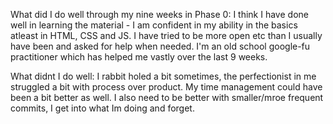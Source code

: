 What did I do well through my nine weeks in Phase 0:
I think I have done well in learning the material - I am confident in my ability in the basics atleast in HTML, CSS and JS.  I have tried to be more open etc than I usually have been and asked for help when needed.  I'm an old school google-fu practitioner which has helped me vastly over the last 9 weeks.

What didnt I do well:
I rabbit holed a bit sometimes,  the perfectionist in me struggled a bit with process over product.  My time management could have been a bit better as well. I also need to be better with smaller/mroe frequent commits,  I get into what Im doing and forget.
